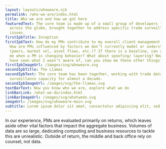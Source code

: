 ```yaml
---
layout: layouts/whoweare.njk
permalink: /who-we-are/index.html
title: Who we are and how we got here
featuredText: The core team is made up of a small group of developers from
  across the globe, brought together to address specific trade surveillance
  issues.
firstIpbTitle: Inception
firstIpbText: How do my PMs contribute to my overall client management model?
  How are PMs influenced by factors we don’t currently model or understand
  (peers, market vol, asset flows, etc.)? If there is a baseline, can you warn
  me when a PM is changing behavior? What about spoofing/ layering? Now that I
  have seen what I wasn’t aware of, can you show me these other things?
firstIpbImageUrl: /images/svg/whoweare.svg
secondIpbTitle: The Llamas
secondIpbText: The core team has been together, working with trade data in a
  surveillance capacity for almost a decade.
secondIpbImageUrl: /images/svg/the-llamas.svg
textBarText: Now you know who we are, explore what we do
linkBarLink: /what-we-do/index.html
linkBarImageUrl: /images/svg/whatwedo.svg
imageUrl: /images/svg/whoweare-main.svg
subtitle: Lorem ipsum dolor sit amet, consectetur adipiscing elit, sed do.
---
```

In our experience, PMs are evaluated primarily on returns, which leaves aside other vital factors that impact the aggregate business. Volumes of data are so large, dedicating computing and business resources to tackle this are unrealistic. Outside of return, the middle and back office rely on counsel, not data.